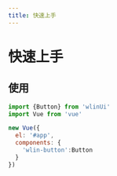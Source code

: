 ```yaml
---
title: 快速上手
---
```


# 快速上手


<!-- ## 安装

请参考 [安装](../install/) 章节 -->


## 使用

```javascript
import {Button} from 'wlinUi'
import Vue from 'vue'

new Vue({
  el: '#app',
  components: {
    'wlin-button':Button
  }
})
```
